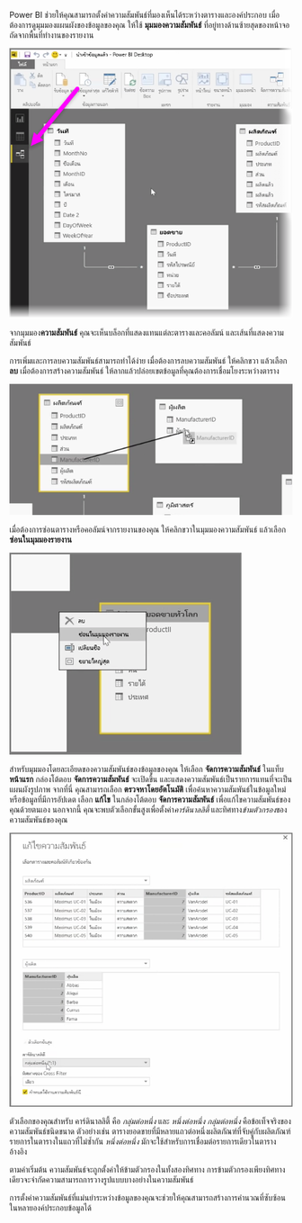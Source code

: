 Power BI ช่วยให้คุณสามารถตั้งค่าความสัมพันธ์ที่มองเห็นได้ระหว่างตารางและองค์ประกอบ เมื่อต้องการดูมุมมองแผนผังของข้อมูลของคุณ ให้ใช้ **มุมมองความสัมพันธ์** ที่อยู่ทางด้านซ้ายสุดของหน้าจอ ถัดจากพื้นที่ทำงานของรายงาน

![](media/2-2-manage-data-relationships/2-2_1.png)

จากมุมมอง**ความสัมพันธ์** คุณจะเห็นบล็อกที่แสดงแทนแต่ละตารางและคอลัมน์ และเส้นที่แสดงความสัมพันธ์

การเพิ่มและการลบความสัมพันธ์สามารถทำได้ง่าย เมื่อต้องการลบความสัมพันธ์ ให้คลิกขวา แล้วเลือก **ลบ** เมื่อต้องการสร้างความสัมพันธ์ ให้ลากแล้วปล่อยเขตข้อมูลที่คุณต้องการเชื่อมโยงระหว่างตาราง

![](media/2-2-manage-data-relationships/2-2_2.png)

เมื่อต้องการซ่อนตารางหรือคอลัมน์จากรายงานของคุณ ให้คลิกขวาในมุมมองความสัมพันธ์ แล้วเลือก **ซ่อนในมุมมองรายงาน**

![](media/2-2-manage-data-relationships/2-2_3.png)

สำหรับมุมมองโดยละเอียดของความสัมพันธ์ของข้อมูลของคุณ ให้เลือก **จัดการความสัมพันธ์** ในแท็บ **หน้าแรก** กล่องโต้ตอบ **จัดการความสัมพันธ์** จะเปิดขึ้น และแสดงความสัมพันธ์เป็นรายการแทนที่จะเป็นแผนผังรูปภาพ จากที่นี่ คุณสามารถเลือก **ตรวจหาโดยอัตโนมัติ** เพื่อค้นหาความสัมพันธ์ในข้อมูลใหม่หรือข้อมูลที่มีการอัปเดต เลือก **แก้ไข** ในกล่องโต้ตอบ **จัดการความสัมพันธ์** เพื่อแก้ไขความสัมพันธ์ของคุณด้วยตนเอง นอกจากนี้ คุณจะพบตัวเลือกขั้นสูงเพื่อตั้งค่า*คาร์ดินาลลิตี้* และทิศทาง*ข้ามตัวกรอง*ของความสัมพันธ์ของคุณ

![](media/2-2-manage-data-relationships/2-2_4.png)

ตัวเลือกของคุณสำหรับ คาร์ดินาลลิตี้ คือ *กลุ่มต่อหนึ่ง* และ *หนึ่งต่อหนึ่ง* *กลุ่มต่อหนึ่ง* คือข้อเท็จจริงของความสัมพันธ์ชนิดขนาด ตัวอย่างเช่น ตารางยอดขายที่มีหลายแถวต่อหนึ่งผลิตภัณฑ์ที่จับคู่กับผลิตภัณฑ์รายการในตารางในแถวที่ไม่ซ้ำกัน *หนึ่งต่อหนึ่ง* มักจะใช้สำหรับการเชื่อมต่อรายการเดียวในตารางอ้างอิง

ตามค่าเริ่มต้น ความสัมพันธ์จะถูกตั้งค่าให้ข้ามตัวกรองในทั้งสองทิศทาง การข้ามตัวกรองเพียงทิศทางเดียวจะจำกัดความสามารถการวางรูปแบบบางอย่างในความสัมพันธ์

การตั้งค่าความสัมพันธ์ที่แม่นยำระหว่างข้อมูลของคุณจะช่วยให้คุณสามารถสร้างการคำนวณที่ซับซ้อนในหลายองค์ประกอบข้อมูลได้

